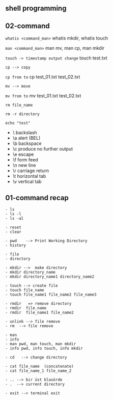 ## shell programming

## 02-command 
`whatis <command_man>` whatis mkdir, whatis touch

`man <command_man>` man mv, man cp, man mkdir

`touch -> timestamp output change`   touch test.txt

`cp --> copy`

`cp from to` cp test_01.txt test_02.txt

`mv --> move`

`mv from to` mv test_01.txt test_02.txt 

`rm file_name`

`rm -r directory`

`echo "test"`

- \\     backslash
- \a     alert (BEL)
- \b     backspace
- \c     produce no further output
- \e     escape
- \f     form feed
- \n     new line
- \r     carriage return
- \t     horizontal tab
- \v     vertical tab 


## 01-command  recap
    - ls 
    - ls -l
    - ls -al

    - reset
    - clear

    - pwd    --> Print Working Directory
    - history

    - file 
    - directory

    - mkdir -->  make directory
    - mkdir directory_name
    - mkdir directory_name1 directory_name2

    - touch --> create file   
    - touch file_name
    - touch file_name1 file_name2 file_name3

    - rmdir   => remove directory
    - rmdir  file_name
    - rmdir  file_name1 file_name2

    - unlink --> file remove
    - rm  --> file remove

    - man 
    - info 
    - man pwd, man touch, man mkdir
    - info pwd, info touch, info mkdir

    - cd   --> change directory

    - cat file_name  (concatenate)
    - cat file_name_1 file_name_2

    - .. --> bir üst klasörde 
    - .  --> current directory

    - exit --> terminal exit



